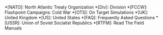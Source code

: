 *[NATO]: North Atlantic Treaty Organization
*[Div]: Division
*[FCCW]: Flashpoint Campaigns: Cold War
*[OTS]: On Target Simulations
*[UK]: United Kingdom
*[US]: United States
*[FAQ]: Frequently Asked Questions
*[USSR]: Union of Soviet Socialist Republics
*[RTFM]: Read The Field Manuals
